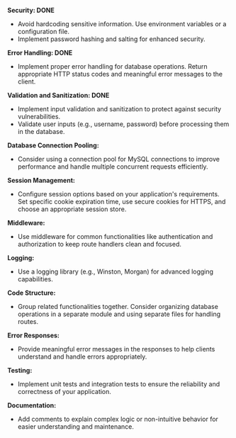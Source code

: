 **Security: DONE**

- Avoid hardcoding sensitive information. Use environment variables or a configuration file.
- Implement password hashing and salting for enhanced security.

**Error Handling: DONE**

- Implement proper error handling for database operations. Return appropriate HTTP status codes and meaningful error messages to the client.

**Validation and Sanitization: DONE**

- Implement input validation and sanitization to protect against security vulnerabilities.
- Validate user inputs (e.g., username, password) before processing them in the database.

**Database Connection Pooling:**

- Consider using a connection pool for MySQL connections to improve performance and handle multiple concurrent requests efficiently.

**Session Management:**

- Configure session options based on your application's requirements. Set specific cookie expiration time, use secure cookies for HTTPS, and choose an appropriate session store.

**Middleware:**

- Use middleware for common functionalities like authentication and authorization to keep route handlers clean and focused.

**Logging:**

- Use a logging library (e.g., Winston, Morgan) for advanced logging capabilities.

**Code Structure:**

- Group related functionalities together. Consider organizing database operations in a separate module and using separate files for handling routes.

**Error Responses:**

- Provide meaningful error messages in the responses to help clients understand and handle errors appropriately.

**Testing:**

- Implement unit tests and integration tests to ensure the reliability and correctness of your application.

**Documentation:**

- Add comments to explain complex logic or non-intuitive behavior for easier understanding and maintenance.
